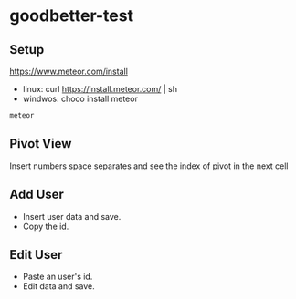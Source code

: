 # goodbetter-test

## Setup
https://www.meteor.com/install

- linux: curl https://install.meteor.com/ | sh
- windwos: choco install meteor

```bash
meteor
```

## Pivot View

Insert numbers space separates and see the index of pivot in the next cell

## Add User

- Insert user data and save.
- Copy the id.

## Edit User

- Paste an user's id.
- Edit data and save.
